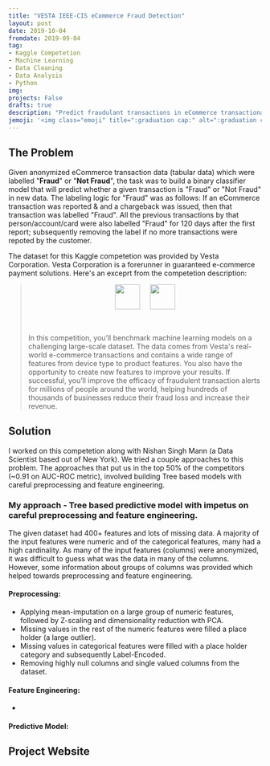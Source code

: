 ```yaml
---
title: "VESTA IEEE-CIS eCommerce Fraud Detection"
layout: post
date: 2019-10-04
fromdate: 2019-09-04
tag:
- Kaggle Competetion
- Machine Learning
- Data Cleaning
- Data Analysis
- Python
img:
projects: False
drafts: true
description: "Predict fraudulant transactions in eCommerce transactional data"
jemoji: '<img class="emoji" title=":graduation cap:" alt=":graduation cap:" src="https://github.githubassets.com/images/icons/emoji/unicode/1f697.png" height="20" width="20" align="absmiddle">'
---
```


## The Problem

Given anonymized eCommerce transaction data (tabular data) which were labelled "**Fraud**" or "**Not Fraud**", the task was to build a binary classifier model that will predict whether a given transaction is "Fraud" or "Not Fraud" in new data. The labeling logic for "Fraud" was as follows: If an eCommerce transaction was reported & and a chargeback was issued, then that transaction was labelled "Fraud". All the previous transactions by that person/account/card were also labelled "Fraud" for 120 days after the first report; subsequently removing the label if no more transactions were repoted by the customer.

The dataset for this Kaggle competetion was provided by Vesta Corporation. Vesta Corporation is a forerunner in guaranteed e-commerce payment solutions. Here's an exceprt from the competetion description:

> <p style="max-height:50px;text-align:center"><img src="{{ site.relrefurl }}/Site_Materials/figures/ieee-cis-logo.png" style="height:50px;display: inline; margin-right:10px"><img src="{{ site.relrefurl }}/Site_Materials/figures/Vesta-logo_200x.png" style="height:50px; display:inline; margin-left:10px" ></p><br><br>
>In this competition, you’ll benchmark machine learning models on a challenging large-scale dataset. The data comes from Vesta's real-world e-commerce transactions and contains a wide range of features from device type to product features. You also have the opportunity to create new features to improve your results.
>If successful, you’ll improve the efficacy of fraudulent transaction alerts for millions of people around the world, helping hundreds of thousands of businesses reduce their fraud loss and increase their revenue.


## Solution
I worked on this competetion along with Nishan Singh Mann (a Data Scientist based out of New York). We tried a couple approaches to this problem. The approaches that put us in the top 50% of the competitors (~0.91 on AUC-ROC metric), involved building Tree based models with careful preprocessing and feature engineering.

### My approach - Tree based predictive model with impetus on careful preprocessing and feature engineering.
The given dataset had 400+ features and lots of missing data. A majority of the input features were numeric and of the categorical features, many had a high cardinality. As many of the input features (columns) were anonymized, it was difficult to guess what was the data in many of the columns. However, some information about groups of columns was provided which helped towards preprocessing and feature engineering.  

#### Preprocessing:
- Applying mean-imputation on a large group of numeric features, followed by Z-scaling and dimensionality reduction with PCA. 
- Missing values in the rest of the numeric features were filled a place holder (a large outlier). 
- Missing values in categorical features were filled with a place holder category and subsequently Label-Encoded. 
- Removing highly null columns and single valued columns from the dataset.

#### Feature Engineering:
- 


#### Predictive Model:




## Project Website 


